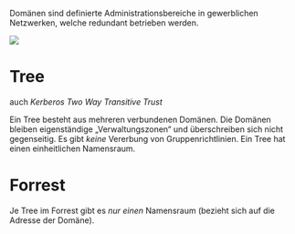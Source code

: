 Domänen sind definierte Administrationsbereiche in gewerblichen Netzwerken, welche redundant betrieben werden.

![](../_Medien/Domäne.png)

# Tree
auch *Kerberos Two Way Transitive Trust*

Ein Tree besteht aus mehreren verbundenen Domänen. Die Domänen bleiben eigenständige „Verwaltungszonen“ und überschreiben sich nicht gegenseitig. Es gibt *keine* Vererbung von Gruppenrichtlinien. Ein Tree hat einen einheitlichen Namensraum.

# Forrest
Je Tree im Forrest gibt es *nur einen* Namensraum (bezieht sich auf die Adresse der Domäne).

